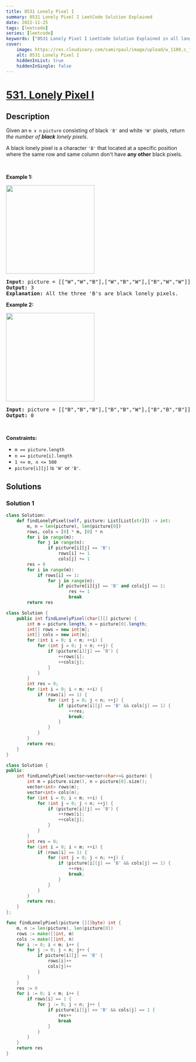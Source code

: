 ```yaml
---
title: 0531 Lonely Pixel I
summary: 0531 Lonely Pixel I LeetCode Solution Explained
date: 2022-11-25
tags: [leetcode]
series: [leetcode]
keywords: ["0531 Lonely Pixel I LeetCode Solution Explained in all languages", "0531 Lonely Pixel I", "LeetCode", "leetcode solution in Python3 C++ Java Go PHP Ruby Swift TypeScript Rust C# JavaScript C", "GeeksforGeeks", "InterviewBit", "Coding Ninjas", "HackerRank", "HackerEarth", "CodeChef", "TopCoder", "AlgoExpert", "freeCodeCamp", "Codeforces", "GitHub", "AtCoder", "Samir Paul"]
cover:
    image: https://res.cloudinary.com/samirpaul/image/upload/w_1100,c_fit,co_rgb:FFFFFF,l_text:Arial_75_bold:0531 Lonely Pixel I - Solution Explained/problem-solving.webp
    alt: 0531 Lonely Pixel I
    hiddenInList: true
    hiddenInSingle: false
---
```



# [531. Lonely Pixel I](https://leetcode.com/problems/lonely-pixel-i)


## Description

<p>Given an <code>m x n</code> <code>picture</code> consisting of black <code>&#39;B&#39;</code> and white <code>&#39;W&#39;</code> pixels, return <em>the number of <b>black</b> lonely pixels</em>.</p>

<p>A black lonely pixel is a character <code>&#39;B&#39;</code> that located at a specific position where the same row and same column don&#39;t have <strong>any other</strong> black pixels.</p>

<p>&nbsp;</p>
<p><strong class="example">Example 1:</strong></p>
<img alt="" src="https://spcdn.pages.dev/leetcode/problems/0531.Lonely%20Pixel%20I/images/pixel1.jpg" style="width: 242px; height: 242px;" />
<pre>
<strong>Input:</strong> picture = [[&quot;W&quot;,&quot;W&quot;,&quot;B&quot;],[&quot;W&quot;,&quot;B&quot;,&quot;W&quot;],[&quot;B&quot;,&quot;W&quot;,&quot;W&quot;]]
<strong>Output:</strong> 3
<strong>Explanation:</strong> All the three &#39;B&#39;s are black lonely pixels.
</pre>

<p><strong class="example">Example 2:</strong></p>
<img alt="" src="https://spcdn.pages.dev/leetcode/problems/0531.Lonely%20Pixel%20I/images/pixel2.jpg" style="width: 242px; height: 242px;" />
<pre>
<strong>Input:</strong> picture = [[&quot;B&quot;,&quot;B&quot;,&quot;B&quot;],[&quot;B&quot;,&quot;B&quot;,&quot;W&quot;],[&quot;B&quot;,&quot;B&quot;,&quot;B&quot;]]
<strong>Output:</strong> 0
</pre>

<p>&nbsp;</p>
<p><strong>Constraints:</strong></p>

<ul>
	<li><code>m ==&nbsp;picture.length</code></li>
	<li><code>n ==&nbsp;picture[i].length</code></li>
	<li><code>1 &lt;= m, n &lt;= 500</code></li>
	<li><code>picture[i][j]</code> is <code>&#39;W&#39;</code> or <code>&#39;B&#39;</code>.</li>
</ul>

## Solutions

### Solution 1

<!-- tabs:start -->

```python
class Solution:
    def findLonelyPixel(self, picture: List[List[str]]) -> int:
        m, n = len(picture), len(picture[0])
        rows, cols = [0] * m, [0] * n
        for i in range(m):
            for j in range(n):
                if picture[i][j] == 'B':
                    rows[i] += 1
                    cols[j] += 1
        res = 0
        for i in range(m):
            if rows[i] == 1:
                for j in range(n):
                    if picture[i][j] == 'B' and cols[j] == 1:
                        res += 1
                        break
        return res
```

```java
class Solution {
    public int findLonelyPixel(char[][] picture) {
        int m = picture.length, n = picture[0].length;
        int[] rows = new int[m];
        int[] cols = new int[n];
        for (int i = 0; i < m; ++i) {
            for (int j = 0; j < n; ++j) {
                if (picture[i][j] == 'B') {
                    ++rows[i];
                    ++cols[j];
                }
            }
        }
        int res = 0;
        for (int i = 0; i < m; ++i) {
            if (rows[i] == 1) {
                for (int j = 0; j < n; ++j) {
                    if (picture[i][j] == 'B' && cols[j] == 1) {
                        ++res;
                        break;
                    }
                }
            }
        }
        return res;
    }
}
```

```cpp
class Solution {
public:
    int findLonelyPixel(vector<vector<char>>& picture) {
        int m = picture.size(), n = picture[0].size();
        vector<int> rows(m);
        vector<int> cols(n);
        for (int i = 0; i < m; ++i) {
            for (int j = 0; j < n; ++j) {
                if (picture[i][j] == 'B') {
                    ++rows[i];
                    ++cols[j];
                }
            }
        }
        int res = 0;
        for (int i = 0; i < m; ++i) {
            if (rows[i] == 1) {
                for (int j = 0; j < n; ++j) {
                    if (picture[i][j] == 'B' && cols[j] == 1) {
                        ++res;
                        break;
                    }
                }
            }
        }
        return res;
    }
};
```

```go
func findLonelyPixel(picture [][]byte) int {
	m, n := len(picture), len(picture[0])
	rows := make([]int, m)
	cols := make([]int, n)
	for i := 0; i < m; i++ {
		for j := 0; j < n; j++ {
			if picture[i][j] == 'B' {
				rows[i]++
				cols[j]++
			}
		}
	}
	res := 0
	for i := 0; i < m; i++ {
		if rows[i] == 1 {
			for j := 0; j < n; j++ {
				if picture[i][j] == 'B' && cols[j] == 1 {
					res++
					break
				}
			}
		}
	}
	return res
}
```

<!-- tabs:end -->

<!-- end -->
